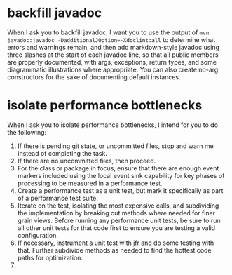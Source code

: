 # backfill javadoc

When I ask you to backfill javadoc, I want you to use the output of 
`mvn javadoc:javadoc -DadditionalJOption=-Xdoclint:all` to determine what errors and warnings 
remain, and then add markdown-style javadoc using three slashes at the start of each javadoc line,
so that all public members are properly documented, with args, exceptions, return types, and 
some diagrammatic illustrations where appropriate. You can also create no-arg constructors for 
the sake of documenting default instances.

# isolate performance bottlenecks

When I ask you to isolate performance bottlenecks, I intend for you to do the following:
1. If there is pending git state, or uncommitted files, stop and warn me instead of completing 
   the task.
2. If there are no uncommitted files, then proceed.
3. For the class or package in focus, ensure that there are enough event markers included using 
   the local event sink capability for key phases of processing to be measured in a performance 
   test.
4. Create a performance test as a unit test, but mark it specifically as part of a performance 
   test suite.
5. Iterate on the test, isolating the most expensive calls, and subdividing the implementation 
   by breaking out methods where needed for finer grain views. Before running any performance 
   unit tests, be sure to run all other unit tests for that code first to ensure you are testing 
   a valid configuration.
6. If necessary, instrument a unit test with jfr and do some testing with that. Further 
   subdivide methods as needed to find the hottest code paths for optimization.
7. 
